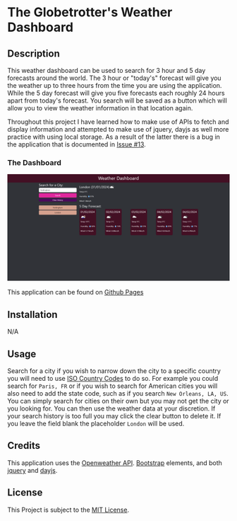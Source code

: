 # The Globetrotter's Weather Dashboard
## Description

This weather dashboard can be used to search for 3 hour and 5 day forecasts around the world. The 3 hour or "today's" forecast will give you the weather up to three hours from the time you are using the application. While the 5 day forecast will give you five forecasts each roughly 24 hours apart from today's forecast. You search will be saved as a button which will allow you to view the weather information in that location again.

Throughout this project I have learned how to make use of APIs to fetch and display information and attempted to make use of jquery, dayjs as well more practice with using local storage. As a result of the latter there is a bug in the application that is documented in [Issue #13](https://github.com/applepieorchard/weather-dashboard/issues/13).

### The Dashboard
![Screenshot of the Weather Dashboard](./assets/images/dashboardScreenshot.png)

This application can be found on [Github Pages](https://applepieorchard.github.io/weather-dashboard/)

## Installation

N/A

## Usage

Search for a city if you wish to narrow down the city to a specific country you will need to use [ISO Country Codes](https://www.iso.org/obp/ui/#search) to do so. For example you could search for `Paris, FR` or if you wish to search for American cities you will also need to add the state code, such as if you search `New Orleans, LA, US`. You can simply search for cities on their own but you may not get the city or you looking for. You can then use the weather data at your discretion. If your search history is too full you may click the clear button to delete it. If you leave the field blank the placeholder `London` will be used.

## Credits

This application uses the [Openweather API](https://openweathermap.org/api). [Bootstrap](https://getbootstrap.com/) elements, and both [jquery](https://jquery.com/) and [dayjs](https://day.js.org/).

## License

This Project is subject to the [MIT License](LICENSE).